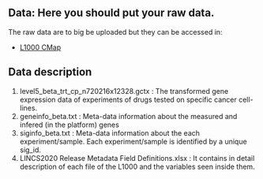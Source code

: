 ## Data: Here you should put your raw data.
The raw data are to big be uploaded but they can be accessed in:
* [L1000 CMap](https://clue.io/data/CMap2020?fbclid=IwAR1Uc379nDYELH8lYU9MPI9TiAT3054_55g72Ymbgm7FAW7WZnPD3YBCXeI#LINCS2020)

## Data description
1. level5_beta_trt_cp_n720216x12328.gctx : The transformed gene expression data of experiments of drugs tested on specific cancer cell-lines.
2. geneinfo_beta.txt : Meta-data information about the measured and infered (in the platform) genes
3. siginfo_beta.txt : Meta-data information about the each experiment/sample. Each experiment/sample is identified by a unique sig_id.
4. LINCS2020 Release Metadata Field Definitions.xlsx : It contains in detail description of each file of the L1000 and the variables seen inside them.
